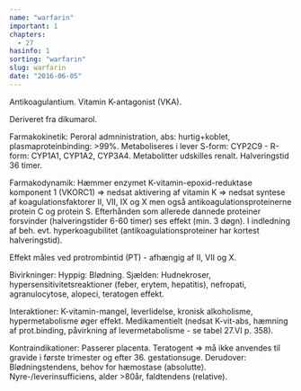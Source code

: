 ```yaml
---
name: "warfarin"
important: 1
chapters:  
  - 27
hasinfo: 1
sorting: "warfarin"
slug: warfarin
date: "2016-06-05"
---
```


Antikoagulantium. Vitamin K-antagonist (VKA).

Deriveret fra dikumarol. 

Farmakokinetik: Peroral admninistration, abs: hurtig+koblet, plasmaproteinbinding: >99%. Metaboliseres i lever S-form: CYP2C9 - R-form: CYP1A1, CYP1A2, CYP3A4. Metabolitter udskilles renalt. Halveringstid 36 timer.

Farmakodynamik: Hæmmer enzymet K-vitamin-epoxid-reduktase komponent 1 (VKORC1) => nedsat aktivering af vitamin K => nedsat syntese af koagulationsfaktorer II, VII, IX og X men også antikoagulationsproteinerne protein C og protein S. Efterhånden som allerede dannede proteiner forsvinder (halveringstider 6-60 timer) ses effekt (min. 3 døgn). I indledning af beh. evt. hyperkoagubilitet (antikoagulationsproteiner har kortest halveringstid).

Effekt måles ved protrombintid (PT) - afhængig af II, VII og X.

Bivirkninger: Hyppig: Blødning. Sjælden: Hudnekroser, hypersensitivitetsreaktioner (feber, erytem, hepatitis), nefropati, agranulocytose, alopeci, teratogen effekt.

Interaktioner: K-vitamin-mangel, leverlidelse, kronisk alkoholisme, hypermetabolisme øger effekt. Medikamentielt (nedsat K-vit-abs, hæmning af prot.binding, påvirkning af levermetabolisme - se tabel 27.VI p. 358).

Kontraindikationer: Passerer placenta. Teratogent => må ikke anvendes til gravide i første trimester og efter 36. gestationsuge. Derudover: Blødningstendens, behov for hæmostase (absolutte). Nyre-/leverinsufficiens, alder >80år, faldtendens (relative).


